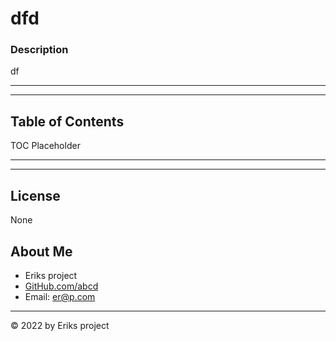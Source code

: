 # dfd

  ### Description

  df

  ---

  ---

  ## Table of Contents
  
  TOC Placeholder
  
  ---

  ---

  ## License

  None



  ## About Me
      
  - Eriks project
  - [GitHub.com/abcd]("https://github.com/abcd")
  - Email: er@p.com
        
  ---
  
  &copy; 2022 by Eriks project
    
  